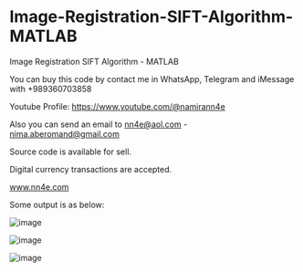 # Image-Registration-SIFT-Algorithm-MATLAB
Image Registration SIFT Algorithm - MATLAB

You can buy this code by contact me in WhatsApp, Telegram and iMessage with +989360703858

Youtube Profile: https://www.youtube.com/@namirann4e

Also you can send an email to nn4e@aol.com - nima.aberomand@gmail.com

Source code is available for sell.

Digital currency transactions are accepted.

www.nn4e.com

Some output is as below:

![image](https://github.com/user-attachments/assets/156361ff-4454-4d6d-8989-a33c26400af0)

![image](https://github.com/user-attachments/assets/b525a56a-6184-428c-94de-e84c3794185a)

![image](https://github.com/user-attachments/assets/a66ff096-b681-4365-a74d-b67ec8b8f391)
